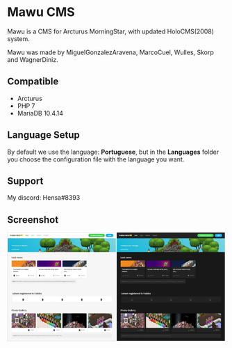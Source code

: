 # Mawu CMS

Mawu is a CMS for Arcturus MorningStar, with updated HoloCMS(2008) system.

Mawu was made by MiguelGonzalezAravena, MarcoCuel, Wulles, Skorp and WagnerDiniz.

## Compatible

*  Arcturus
*  PHP 7
*  MariaDB 10.4.14

## Language Setup

By default we use the language: __Portuguese__, but in the __Languages__ folder you choose the configuration file with the language you want.

## Support

My discord: Hensa#8393

## Screenshot

<img src="https://raw.githubusercontent.com/Wulles/eyethatseeseverything/master/maawu.png">